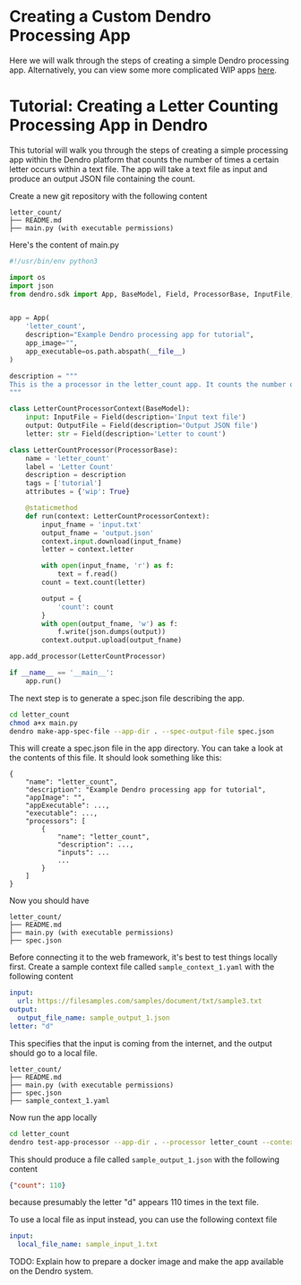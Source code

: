 # Creating a Custom Dendro Processing App

Here we will walk through the steps of creating a simple Dendro processing app. Alternatively, you can view some more complicated WIP apps [here](https://github.com/scratchrealm/pc-spike-sorting).


# Tutorial: Creating a Letter Counting Processing App in Dendro

This tutorial will walk you through the steps of creating a simple processing app within the Dendro platform that counts the number of times a certain letter occurs within a text file. The app will take a text file as input and produce an output JSON file containing the count.

Create a new git repository with the following content

```text
letter_count/
├── README.md
├── main.py (with executable permissions)
```

Here's the content of main.py

```python
#!/usr/bin/env python3

import os
import json
from dendro.sdk import App, BaseModel, Field, ProcessorBase, InputFile, OutputFile


app = App(
    'letter_count',
    description="Example Dendro processing app for tutorial",
    app_image="",
    app_executable=os.path.abspath(__file__)
)

description = """
This is the a processor in the letter_count app. It counts the number of times a particular letter appears in a text file and produces a JSON file with the result.
"""

class LetterCountProcessorContext(BaseModel):
    input: InputFile = Field(description='Input text file')
    output: OutputFile = Field(description='Output JSON file')
    letter: str = Field(description='Letter to count')

class LetterCountProcessor(ProcessorBase):
    name = 'letter_count'
    label = 'Letter Count'
    description = description
    tags = ['tutorial']
    attributes = {'wip': True}

    @staticmethod
    def run(context: LetterCountProcessorContext):
        input_fname = 'input.txt'
        output_fname = 'output.json'
        context.input.download(input_fname)
        letter = context.letter

        with open(input_fname, 'r') as f:
            text = f.read()
        count = text.count(letter)

        output = {
            'count': count
        }
        with open(output_fname, 'w') as f:
            f.write(json.dumps(output))
        context.output.upload(output_fname)

app.add_processor(LetterCountProcessor)

if __name__ == '__main__':
    app.run()
```

The next step is to generate a spec.json file describing the app.

```bash
cd letter_count
chmod a+x main.py
dendro make-app-spec-file --app-dir . --spec-output-file spec.json
```

This will create a spec.json file in the app directory. You can take a look at the contents of this file. It should look something like this:

```text
{
    "name": "letter_count",
    "description": "Example Dendro processing app for tutorial",
    "appImage": "",
    "appExecutable": ...,
    "executable": ...,
    "processors": [
        {
            "name": "letter_count",
            "description": ...,
            "inputs": ...
            ...
        }
    ]
}
```

Now you should have

```text
letter_count/
├── README.md
├── main.py (with executable permissions)
├── spec.json
```

Before connecting it to the web framework, it's best to test things locally first. Create a sample context file called `sample_context_1.yaml` with the following content

```yaml
input:
  url: https://filesamples.com/samples/document/txt/sample3.txt
output:
  output_file_name: sample_output_1.json
letter: "d"
```

This specifies that the input is coming from the internet, and the output should go to a local file.

```text
letter_count/
├── README.md
├── main.py (with executable permissions)
├── spec.json
├── sample_context_1.yaml
```

Now run the app locally

```bash
cd letter_count
dendro test-app-processor --app-dir . --processor letter_count --context sample_context.yaml
```

This should produce a file called `sample_output_1.json` with the following content

```json
{"count": 110}
```

because presumably the letter "d" appears 110 times in the text file.

To use a local file as input instead, you can use the following context file

```yaml
input:
  local_file_name: sample_input_1.txt
```

TODO: Explain how to prepare a docker image and make the app available on the Dendro system.
